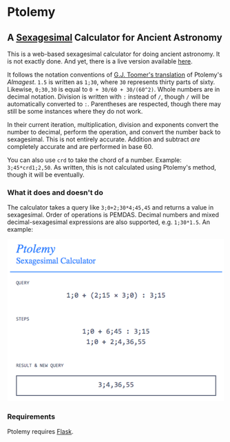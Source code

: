 # Ptolemy
## A [Sexagesimal](http://en.wikipedia.org/wiki/Sexagesimal) Calculator for Ancient Astronomy

This is a web-based sexagesimal calculator for doing ancient astronomy. It is not exactly done. And yet, there is a live version available [here](http://ptolemy.herokuapp.com).

It follows the notation conventions of [G.J. Toomer's translation](http://www.amazon.com/Ptolemys-Almagest-Ptolemy/dp/0691002606/ref=sr_1_1?ie=UTF8&qid=1379259860&sr=8-1&keywords=g.j.+toomer+almagest) of Ptolemy's *Almagest*. `1.5` is written as `1;30`, where `30` represents thirty parts of sixty. Likewise, `0;30,30` is equal to `0 + 30/60 + 30/(60^2)`. Whole numbers are in decimal notation. Division is written with `:` instead of `/`, though `/` will be automatically converted to `:`. Parentheses are respected, though there may still be some instances where they do not work.

In their current iteration, multiplication, division and exponents convert the number to decimal, perform the operation, and convert the number back to sexagesimal. This is not entirely accurate. Addition and subtract *are* completely accurate and are performed in base 60.

You can also use `crd` to take the chord of a number. Example: `3;45*crd1;2,50`. As written, this is not calculated using Ptolemy's method, though it will be eventually.

### What it does and doesn't do

The calculator takes a query like `3;0+2;30*4;45,45` and returns a value in sexagesimal. Order of operations is PEMDAS. Decimal numbers and mixed decimal-sexagesimal expressions are also supported, e.g. `1;30*1.5`. An example:

![](doc/example.png)

### Requirements

Ptolemy requires [Flask](http://flask.pocoo.org).